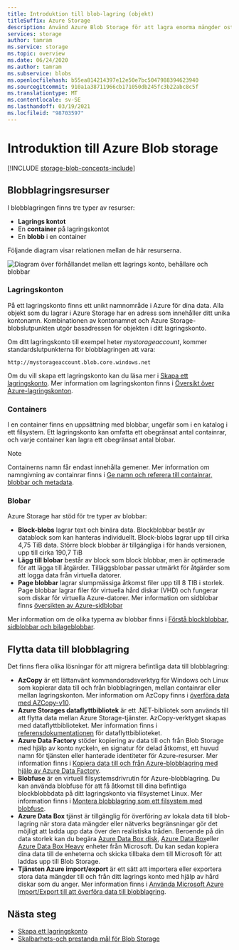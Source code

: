 ```yaml
---
title: Introduktion till blob-lagring (objekt)
titleSuffix: Azure Storage
description: Använd Azure Blob Storage för att lagra enorma mängder ostrukturerade objekt data, till exempel text eller binära data. Azure Blob Storage är mycket skalbar och tillgänglig.
services: storage
author: tamram
ms.service: storage
ms.topic: overview
ms.date: 06/24/2020
ms.author: tamram
ms.subservice: blobs
ms.openlocfilehash: b55ea814214397e12e50e7bc5047988394623940
ms.sourcegitcommit: 910a1a38711966cb171050db245fc3b22abc8c5f
ms.translationtype: MT
ms.contentlocale: sv-SE
ms.lasthandoff: 03/19/2021
ms.locfileid: "98703597"
---
```

# <a name="introduction-to-azure-blob-storage"></a>Introduktion till Azure Blob storage

[!INCLUDE [storage-blob-concepts-include](../../../includes/storage-blob-concepts-include.md)]

## <a name="blob-storage-resources"></a>Blobblagringsresurser

I blobblagringen finns tre typer av resurser:

- **Lagrings kontot**
- En **container** på lagringskontot
- En **blobb** i en container

Följande diagram visar relationen mellan de här resurserna.

![Diagram över förhållandet mellan ett lagrings konto, behållare och blobbar](./media/storage-blobs-introduction/blob1.png)

### <a name="storage-accounts"></a>Lagringskonton

På ett lagringskonto finns ett unikt namnområde i Azure för dina data. Alla objekt som du lagrar i Azure Storage har en adress som innehåller ditt unika kontonamn. Kombinationen av kontonamnet och Azure Storage-blobslutpunkten utgör basadressen för objekten i ditt lagringskonto.

Om ditt lagringskonto till exempel heter *mystorageaccount*, kommer standardslutpunkterna för blobblagringen att vara:

```
http://mystorageaccount.blob.core.windows.net
```

Om du vill skapa ett lagringskonto kan du läsa mer i [Skapa ett lagringskonto](../common/storage-account-create.md). Mer information om lagringskonton finns i [Översikt över Azure-lagringskonton](../common/storage-account-overview.md?toc=%2fazure%2fstorage%2fblobs%2ftoc.json).

### <a name="containers"></a>Containers

I en container finns en uppsättning med blobbar, ungefär som i en katalog i ett filsystem. Ett lagringskonto kan omfatta ett obegränsat antal containrar, och varje container kan lagra ett obegränsat antal blobar.

> [!NOTE]
> Containerns namn får endast innehålla gemener. Mer information om namngivning av containrar finns i [Ge namn och referera till containrar, blobbar och metadata](/rest/api/storageservices/Naming-and-Referencing-Containers--Blobs--and-Metadata).

### <a name="blobs"></a>Blobar

Azure Storage har stöd för tre typer av blobbar:

- **Block-blobs** lagrar text och binära data. Blockblobbar består av datablock som kan hanteras individuellt. Block-blobs lagrar upp till cirka 4,75 TiB data. Större block blobbar är tillgängliga i för hands versionen, upp till cirka 190,7 TiB
- **Lägg till blobar** består av block som block blobbar, men är optimerade för att lägga till åtgärder. Tilläggsblobar passar utmärkt för åtgärder som att logga data från virtuella datorer.
- **Page blobbar** lagrar slumpmässiga åtkomst filer upp till 8 TIB i storlek. Page blobbar lagrar filer för virtuella hård diskar (VHD) och fungerar som diskar för virtuella Azure-datorer. Mer information om sidblobar finns [översikten av Azure-sidblobar](storage-blob-pageblob-overview.md)

Mer information om de olika typerna av blobbar finns i [Förstå blockblobbar, sidblobbar och bilageblobbar](/rest/api/storageservices/understanding-block-blobs--append-blobs--and-page-blobs).

## <a name="move-data-to-blob-storage"></a>Flytta data till blobblagring

Det finns flera olika lösningar för att migrera befintliga data till blobblagring:

- **AzCopy** är ett lättanvänt kommandoradsverktyg för Windows och Linux som kopierar data till och från blobblagringen, mellan containrar eller mellan lagringskonton. Mer information om AzCopy finns i [överföra data med AZCopy-v10](../common/storage-use-azcopy-v10.md).
- **Azure Storages dataflyttbibliotek** är ett .NET-bibliotek som används till att flytta data mellan Azure Storage-tjänster. AzCopy-verktyget skapas med dataflyttbiblioteket. Mer information finns i [referensdokumentationen](/dotnet/api/microsoft.azure.storage.datamovement) för dataflyttbiblioteket.
- **Azure Data Factory** stöder kopiering av data till och från Blob Storage med hjälp av konto nyckeln, en signatur för delad åtkomst, ett huvud namn för tjänsten eller hanterade identiteter för Azure-resurser. Mer information finns i [Kopiera data till och från Azure-blobblagring med hjälp av Azure Data Factory](../../data-factory/connector-azure-blob-storage.md?toc=%2fazure%2fstorage%2fblobs%2ftoc.json).
- **Blobfuse** är en virtuell filsystemsdrivrutin för Azure-blobblagring. Du kan använda blobfuse för att få åtkomst till dina befintliga blockblobbdata på ditt lagringskonto via filsystemet Linux. Mer information finns i [Montera blobblagring som ett filsystem med blobfuse](storage-how-to-mount-container-linux.md).
- **Azure Data Box** tjänst är tillgänglig för överföring av lokala data till blob-lagring när stora data mängder eller nätverks begränsningar gör det möjligt att ladda upp data över den realistiska tråden. Beroende på din data storlek kan du begära [Azure Data Box disk](../../databox/data-box-disk-overview.md), [Azure Data Box](../../databox/data-box-overview.md)eller [Azure Data Box Heavy](../../databox/data-box-heavy-overview.md) enheter från Microsoft. Du kan sedan kopiera dina data till de enheterna och skicka tillbaka dem till Microsoft för att laddas upp till Blob Storage.
- **Tjänsten Azure import/export** är ett sätt att importera eller exportera stora data mängder till och från ditt lagrings konto med hjälp av hård diskar som du anger. Mer information finns i [Använda Microsoft Azure Import/Export till att överföra data till blobblagring](../../import-export/storage-import-export-service.md).

## <a name="next-steps"></a>Nästa steg

- [Skapa ett lagringskonto](../common/storage-account-create.md?toc=%2fazure%2fstorage%2fblobs%2ftoc.json)
- [Skalbarhets-och prestanda mål för Blob Storage](scalability-targets.md)
